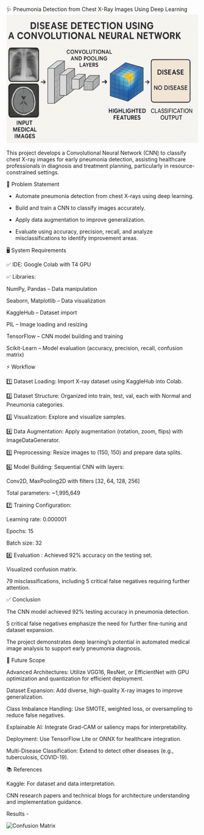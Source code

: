 🩺 Pneumonia Detection from Chest X-Ray Images Using Deep Learning
![Disease Detection Using CNN](Images/DiseaseDetectionUsingCNN.png)


This project develops a Convolutional Neural Network (CNN) to classify chest X-ray images for early pneumonia detection, 
assisting healthcare professionals in diagnosis and treatment planning, particularly in resource-constrained settings.

🚀 Problem Statement
* Automate pneumonia detection from chest X-rays using deep learning.
  
* Build and train a CNN to classify images accurately.
  
* Apply data augmentation to improve generalization.
  
* Evaluate using accuracy, precision, recall, and analyze misclassifications to identify improvement areas.

🖥️ System Requirements

✅ IDE: Google Colab with T4 GPU

✅ Libraries:

NumPy, Pandas – Data manipulation

Seaborn, Matplotlib – Data visualization

KaggleHub – Dataset import

PIL – Image loading and resizing

TensorFlow – CNN model building and training

Scikit-Learn – Model evaluation (accuracy, precision, recall, confusion matrix)


⚡ Workflow

1️⃣ Dataset Loading: Import X-ray dataset using KaggleHub into Colab.

2️⃣ Dataset Structure: Organized into train, test, val, each with Normal and Pneumonia categories.

3️⃣ Visualization: Explore and visualize samples.

4️⃣ Data Augmentation: Apply augmentation (rotation, zoom, flips) with ImageDataGenerator.

5️⃣ Preprocessing: Resize images to (150, 150) and prepare data splits.

6️⃣ Model Building: Sequential CNN with layers:

   Conv2D, MaxPooling2D with filters [32, 64, 128, 256]
   
   Total parameters: ~1,995,649
   
7️⃣ Training Configuration:

   Learning rate: 0.000001
   
   Epochs: 15
   
   Batch size: 32
   
8️⃣ Evaluation
:
Achieved 92% accuracy on the testing set.

Visualized confusion matrix.

79 misclassifications, including 5 critical false negatives requiring further attention.  

✅ Conclusion

The CNN model achieved 92% testing accuracy in pneumonia detection.

5 critical false negatives emphasize the need for further fine-tuning and dataset expansion.

The project demonstrates deep learning’s potential in automated medical image analysis to support early pneumonia diagnosis.

🚀 Future Scope

Advanced Architectures: Utilize VGG16, ResNet, or EfficientNet with GPU optimization and quantization for efficient deployment.

Dataset Expansion: Add diverse, high-quality X-ray images to improve generalization.

Class Imbalance Handling: Use SMOTE, weighted loss, or oversampling to reduce false negatives.

Explainable AI: Integrate Grad-CAM or saliency maps for interpretability.

Deployment: Use TensorFlow Lite or ONNX for healthcare integration.

Multi-Disease Classification: Extend to detect other diseases (e.g., tuberculosis, COVID-19).

📚 References

Kaggle: For dataset and data interpretation.

CNN research papers and technical blogs for architecture understanding and implementation guidance.


Results - 

![Confusion Matrix](Images/confusion20%matrix.png)





  
